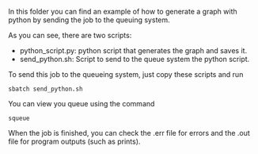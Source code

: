 In this folder you can find an example of how to generate a graph with python by sending the job to the queuing system. 

As you can see, there are two scripts:
- python_script.py: python script that generates the graph and saves it.
- send_python.sh: Script to send to the queue system the python script.

To send this job to the queueing system, just copy these scripts and run
```
sbatch send_python.sh
```

You can view you queue using the command
```
squeue
```

When the job is finished, you can check the .err file for errors and the .out file for program outputs (such as prints).